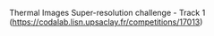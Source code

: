 Thermal Images Super-resolution challenge - Track 1 (https://codalab.lisn.upsaclay.fr/competitions/17013)
